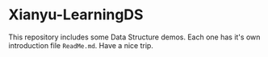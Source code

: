# Xianyu-LearningDS
This repository includes some Data Structure demos. Each one has it's own introduction file `ReadMe.md`. Have a nice trip.
